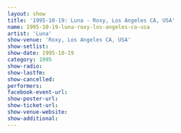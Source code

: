 ```yaml
---
layout: show
title: '1995-10-19: Luna - Roxy, Los Angeles CA, USA'
name: 1995-10-19-luna-roxy-los-angeles-ca-usa
artist: 'Luna'
show-venue: 'Roxy, Los Angeles CA, USA'
show-setlist: 
show-date: 1995-10-19
category: 1995
show-radio: 
show-lastfm: 
show-cancelled: 
performers: 
facebook-event-url: 
show-poster-url: 
show-ticket-url: 
show-venue-website: 
show-additional: 
---
```


